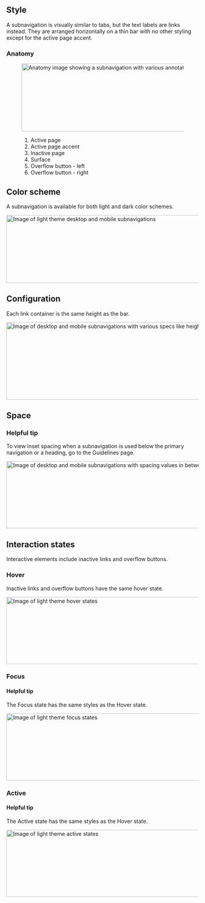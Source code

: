 ## Style

A subnavigation is visually similar to tabs, but the text labels are links
instead. They are arranged horizontally on a thin bar with no other styling
except for the active page accent.

### Anatomy

<figure>
  <uxdot-example width-adjustment="872px">
    <img alt="Anatomy image showing a subnavigation with various annotation numbers"
         src="../subnav-anatomy.png"
         width="872"
         height="178">
  </uxdot-example>
  <figcaption>
    <ol>
      <li>Active page</li>
      <li>Active page accent</li>
      <li>Inactive page</li>
      <li>Surface</li>
      <li>Overflow button - left</li>
      <li>Overflow button - right</li>
    </ol>
  </figcaption>
</figure>

## Color scheme

<a id="theme"></a>

A subnavigation is available for both light and dark color schemes.

<uxdot-example width-adjustment="872px">
  <img alt="Image of light theme desktop and mobile subnavigations"
       src="../subnav-theme-light.png"
       width="872"
       height="178">
</uxdot-example>

## Configuration

Each link container is the same height as the bar.

<uxdot-example color-palette="lightest" width-adjustment="872px">
  <img alt="Image of desktop and mobile subnavigations with various specs like height, width, and more"
       src="../subnav-configuration.png"
       width="872"
       height="203">
</uxdot-example>

## Space

<rh-alert state="info">
  <h3 slot="header">Helpful tip</h3>
  <p>To view inset spacing when a subnavigation is used below the primary navigation or a heading, go to the Guidelines page.</p>
</rh-alert>

<uxdot-example color-palette="lightest" width-adjustment="872px">
  <img alt="Image of desktop and mobile subnavigations with spacing values in between"
       src="../subnav-space.png"
       width="872"
       height="176">
</uxdot-example>

<uxdot-spacer-tokens-table tokens="lg, 2xl"></uxdot-spacer-tokens-table>

## Interaction states

Interactive elements include inactive links and overflow buttons.

### Hover

Inactive links and overflow buttons have the same hover state.

<uxdot-example width-adjustment="872px">
  <img alt="Image of light theme hover states"
       src="../subnav-interaction-state-hover.png"
       width="872"
       height="176">
</uxdot-example>

### Focus

<rh-alert state="info">
  <h4 slot="header">Helpful tip</h4>
  <p>The Focus state has the same styles as the Hover state.</p>
</rh-alert>

<uxdot-example width-adjustment="872px">
  <img alt="Image of light theme focus states"
       src="../subnav-interaction-state-focus.png"
       width="872"
       height="176">
</uxdot-example>

### Active

<rh-alert state="info">
  <h4 slot="header">Helpful tip</h4>
  <p>The Active state has the same styles as the Hover state.</p>
</rh-alert>

<uxdot-example width-adjustment="872px">
  <img alt="Image of light theme active states"
       src="../subnav-interaction-state-active.png"
       width="872"
       height="176">
</uxdot-example>
